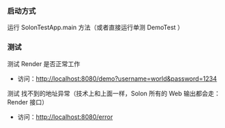 ### 启动方式

运行 SolonTestApp.main 方法（或者直接运行单测 DemoTest ）

###  测试

测试 Render 是否正常工作

* 访问：[http://localhost:8080/demo?username=world&password=1234](http://localhost:8080/demo?username=world&password=1234)

测试 找不到的地址异常（技术上和上面一样，Solon 所有的 Web 输出都会走：Render 接口）

* 访问：[http://localhost:8080/error](http://localhost:8080/error)
